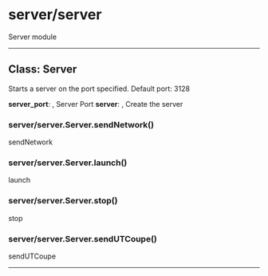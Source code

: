 # server&#x2F;server

Server module



* * *

## Class: Server
Starts a server on the port specified. Default port: 3128

**server_port**:  , Server Port
**server**:  , Create the server
### server&#x2F;server.Server.sendNetwork() 

sendNetwork


### server&#x2F;server.Server.launch() 

launch


### server&#x2F;server.Server.stop() 

stop


### server&#x2F;server.Server.sendUTCoupe() 

sendUTCoupe




* * *










